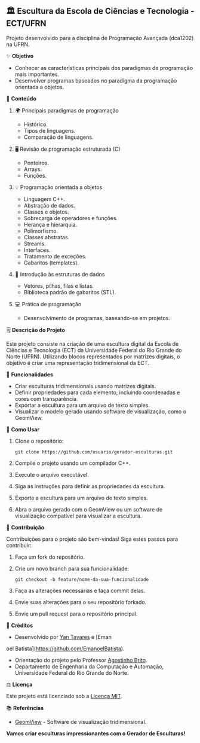 ## 🏛️ Escultura da Escola de Ciências e Tecnologia - ECT/UFRN

Projeto desenvolvido para a disciplina de Programação Avançada (dca1202) na UFRN.

✨ **Objetivo**

- Conhecer as características principais dos paradigmas de programação mais importantes.
- Desenvolver programas baseados no paradigma da programação orientada a objetos.

📜 **Conteúdo**

1. 🌍 Principais paradigmas de programação
   - Histórico.
   - Tipos de linguagens.
   - Comparação de linguagens.

2. 🖥️ Revisão de programação estruturada (C)
   - Ponteiros.
   - Arrays.
   - Funções.

3. 💡 Programação orientada a objetos
   - Linguagem C++.
   - Abstração de dados.
   - Classes e objetos.
   - Sobrecarga de operadores e funções.
   - Herança e hierarquia.
   - Polimorfismo.
   - Classes abstratas.
   - Streams.
   - Interfaces.
   - Tratamento de exceções.
   - Gabaritos (templates).

4. 🔢 Introdução às estruturas de dados
   - Vetores, pilhas, filas e listas.
   - Biblioteca padrão de gabaritos (STL).

5. 💻 Prática de programação
   - Desenvolvimento de programas, baseando-se em projetos.

🗒️ **Descrição do Projeto**

Este projeto consiste na criação de uma escultura digital da Escola de Ciências e Tecnologia (ECT) da Universidade Federal do Rio Grande do Norte (UFRN). Utilizando blocos representados por matrizes digitais, o objetivo é criar uma representação tridimensional da ECT.

🔨 **Funcionalidades**

- Criar esculturas tridimensionais usando matrizes digitais.
- Definir propriedades para cada elemento, incluindo coordenadas e cores com transparência.
- Exportar a escultura para um arquivo de texto simples.
- Visualizar o modelo gerado usando software de visualização, como o GeomView.

🚀 **Como Usar**

1. Clone o repositório:

   ```
   git clone https://github.com/usuario/gerador-esculturas.git
   ```

2. Compile o projeto usando um compilador C++.

3. Execute o arquivo executável.

4. Siga as instruções para definir as propriedades da escultura.

5. Exporte a escultura para um arquivo de texto simples.

6. Abra o arquivo gerado com o GeomView ou um software de visualização compatível para visualizar a escultura.

🤝 **Contribuição**

Contribuições para o projeto são bem-vindas! Siga estes passos para contribuir:

1. Faça um fork do repositório.

2. Crie um novo branch para sua funcionalidade:

   ```
   git checkout -b feature/nome-da-sua-funcionalidade
   ```

3. Faça as alterações necessárias e faça commit delas.

4. Envie suas alterações para o seu repositório forkado.

5. Envie um pull request para o repositório principal.

👏 **Créditos**

- Desenvolvido por [Yan Tavares](https://github.com/yantvrs) e [Eman

oel Batista](https://github.com/EmanoelBatista).
- Orientação do projeto pelo Professor [Agostinho Brito](https://github.com/agostinhobritojr).
- Departamento de Engenharia da Computação e Automação, Universidade Federal do Rio Grande do Norte.

⚖️ **Licença**

Este projeto está licenciado sob a [Licença MIT](LICENSE).

📚 **Referências**

- [GeomView](http://www.geomview.org/) - Software de visualização tridimensional.

**Vamos criar esculturas impressionantes com o Gerador de Esculturas!**